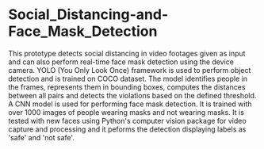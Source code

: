 # Social_Distancing-and-Face_Mask_Detection

This prototype detects social distancing in video footages given as input and can also perform real-time face mask detection using the device camera.
YOLO (You Only Look Once) framework is used to perform object detection and is trained on COCO dataset. The model identifies people in the frames, represents them in bounding boxes, computes the distances between all pairs and detects the violations based on the defined threshold. A CNN model is used for performing face mask detection. It is trained with over 1000 images of people wearing masks and not wearing masks. It is tested with new faces using Python's computer vision package for video capture and processing and it peforms the detection displaying labels as 'safe' and 'not safe'.
